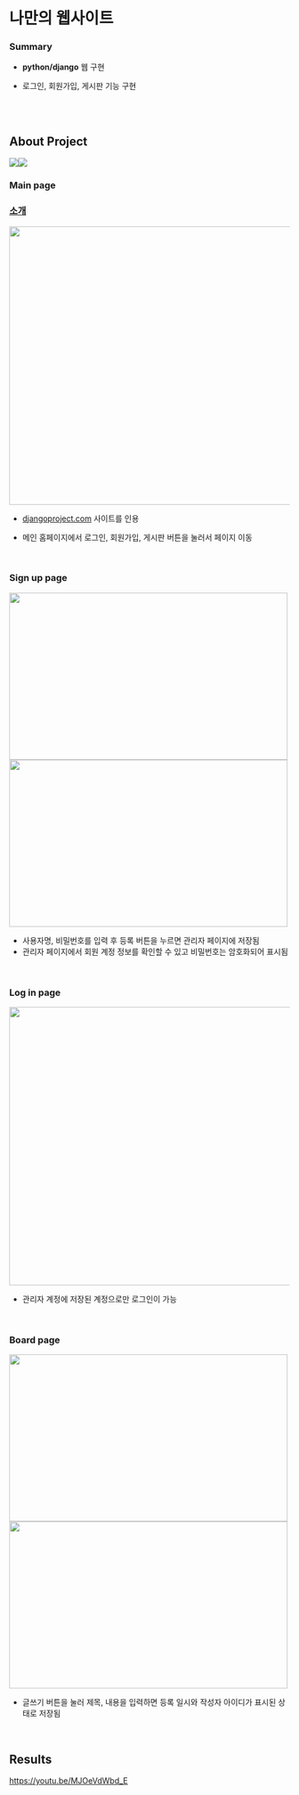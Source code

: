 # 나만의 웹사이트



### Summary


* **python/django** 웹 구현

* 로그인, 회원가입, 게시판 기능 구현

  <br>

  <br>
  

## About Project
<img src="https://img.shields.io/badge/Language-Python-green?style=flat"/><img src="https://img.shields.io/badge/Framework-Django-blue?style=flat"/>


### Main page
### [소개](https://github.com/jhhong0509/study/blob/master/auth/oauth/01.introduction.md)


<img src="https://user-images.githubusercontent.com/75367132/216762056-894ef26f-5442-444b-b4dd-d9b8b338fec7.PNG" width="700" height="500"/>

* [djangoproject.com](https://www.djangoproject.com/) 사이트를 인용

* 메인 홈페이지에서 로그인, 회원가입, 게시판 버튼을 눌러서 페이지 이동

<br>

### Sign up page


<img src="https://user-images.githubusercontent.com/75367132/216764226-aeb5cbf4-bb7e-489a-acc9-2dd28c7650bc.png" width="500" height="300"><img src="https://user-images.githubusercontent.com/75367132/216764225-19765978-4f07-4d41-87c1-dfab2ef80a6d.png" width="500" height="300">

* 사용자명, 비밀번호를 입력 후 등록 버튼을 누르면 관리자 페이지에 저장됨 
* 관리자 페이지에서 회원 계정 정보를 확인할 수 있고 비밀번호는 암호화되어 표시됨 

<br>

### Log in page


<img src="https://user-images.githubusercontent.com/75367132/216764223-b0b30b50-6bb6-4647-ba47-8df53ad50753.png" width="700" height="500">

* 관리자 계정에 저장된 계정으로만 로그인이 가능

<br>

### Board page


<img src="https://user-images.githubusercontent.com/75367132/216764222-290359f7-b3ac-472a-80e2-79c3a044ef82.png" width="500" height="300"><img src="https://user-images.githubusercontent.com/75367132/216764221-bf90937a-0c85-4713-9a25-e9d7fc5bf509.png" width="500" height="300">

* 글쓰기 버튼을 눌러 제목, 내용을 입력하면 등록 일시와 작성자 아이디가 표시된 상태로 저장됨


<br>








## Results

https://youtu.be/MJOeVdWbd_E



<br>
